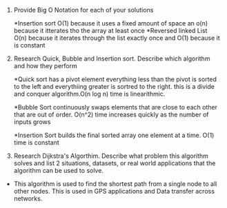 1. Provide Big O Notation for each of your solutions
   
   *Insertion sort O(1) because it uses a fixed amount of space an o(n) because it itterates tho the array at least once
   *Reversed linked List  O(n) because it iterates through the list exactly once and O(1) because it is constant

3. Research Quick, Bubble and Insertion sort. Describe which algorithm and how they perform
   
   *Quick sort has a pivot element everything less than the pivot is sorted to the left and everythiing greater is sortred to the right. this is a divide and conquer algorithm.O(n log n) time is linearithmic.

   *Bubble Sort continuously swaps elements that are close to each other that are out of order. O(n^2) time increases quickly as the number of inputs grows

   *Insertion Sort builds the final sorted array one element at a time. O(1) time is constant

4. Research Dijkstra's Algorthim. Describe what problem this algorithm solves and list 2 situations, datasets, or real world applications that the algorithm can be used to solve.

 * This algorithm is used to find the shortest path from a single node to all other nodes. This is used in GPS applications and Data transfer across networks. 
   
   
